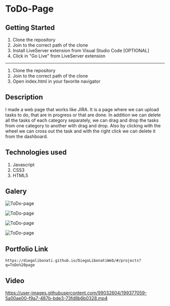 # ToDo-Page

## Getting Started

1. Clone the repository
2. Join to the correct path of the clone
3. Install LiveServer extension from Visual Studio Code [OPTIONAL]
4. Click in "Go Live" from LiveServer extension

---

1. Clone the repository
2. Join to the correct path of the clone
3. Open index.html in your favorite navigator

## Description

I made a web page that works like JIRA. It is a page where we can upload tasks to do, that are in progress or that are done. In addition we can delete all the tasks of each category separately, we can drag and drop the tasks from one category to another with drag and drop. Also by clicking with the wheel we can cross out the task and with the right click we can delete it from the dashboard.

## Technologies used

1. Javascript
2. CSS3
3. HTML5

## Galery

![ToDo-page](https://raw.githubusercontent.com/DiegoLibonati/DiegoLibonatiWeb/main/data/projects/Javascript/Imagenes/ToDo-0.jpg)

![ToDo-page](https://raw.githubusercontent.com/DiegoLibonati/DiegoLibonatiWeb/main/data/projects/Javascript/Imagenes/ToDo-1.jpg)

![ToDo-page](https://raw.githubusercontent.com/DiegoLibonati/DiegoLibonatiWeb/main/data/projects/Javascript/Imagenes/ToDo-2.jpg)

![ToDo-page](https://raw.githubusercontent.com/DiegoLibonati/DiegoLibonatiWeb/main/data/projects/Javascript/Imagenes/ToDo-3.jpg)

## Portfolio Link

`https://diegolibonati.github.io/DiegoLibonatiWeb/#/projects?q=ToDo%20page`

## Video


https://user-images.githubusercontent.com/99032604/199377059-5a00ae00-f9a7-487b-bde3-73fd8b6b0328.mp4

